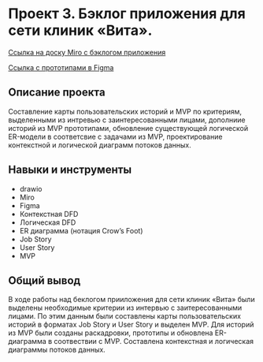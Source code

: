 # Проект 3. Бэклог приложения для сети клиник «Вита».

[Ссылка на доску Miro c бэклогом приложения](https://miro.com/app/board/uXjVM8FVEE0=/?share_link_id=813656063560)

[Ссылка с прототипами в Figma](https://www.figma.com/file/2qY9wSlZ5FjQKQHPP16wqJ/%D0%A0%D0%B0%D0%B1%D0%BE%D1%87%D0%B8%D0%B9-%D1%84%D0%B0%D0%B9%D0%BB-%D1%81-%D0%BF%D1%80%D0%BE%D1%82%D0%BE%D1%82%D0%B8%D0%BF%D0%B0%D0%BC%D0%B8-%D0%92%D0%B5%D1%80%D1%81%D0%B8%D1%8F-1?type=design&node-id=0%3A1&mode=design&t=9Cmc19WZOWPOtlkn-1)

## Описание проекта 
Составление карты пользовательских историй и MVP по критериям, выделенными из интревью с заинтересованными лицами, дополниие историй из MVP прототипами, обновление существующей логической ER-модели в соответсвие с задачами из MVP, проектирование контекстной и логической диаграмм потоков данных.
## Навыки и инструменты 
* drawio
* Miro
* Figma
* Контекстная DFD
* Логическая DFD
* ER диаграмма (нотация Crow’s Foot)
* Job Story
* User Story
* MVP
## Общий вывод
В ходе работы над беклогом прииложения для сети клиник «Вита» были выделены необходимые критерии из интервью с заитересованными лицами. По этим данным были составлены карты пользовательских историй в форматах Job Story и User Story и выделен MVP. Для историй из MVP были созданы раскадровки, прототипы и обновлена ER-диаграмма в соотвествии с MVP. Составлена контекстная и логическая диаграммы потоков данных.

